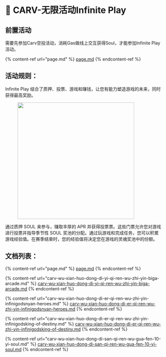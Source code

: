 # 🎩 CARV-无限活动Infinite Play

## 前置活动

需要先参加Carv空投活动，消耗Gas做线上交互获得Soul，才能参加Infinite Play活动。

{% content-ref url="page.md" %}
[page.md](page.md)
{% endcontent-ref %}

## 活动规则：

Infinite Play 结合了质押、投票、游戏和赚钱，让您有能力塑造游戏的未来，同时获得最高奖励。

<figure><img src="https://public.carv.io/airdrop/earninghall_guide.jpeg" alt="" width="375"><figcaption></figcaption></figure>

通过质押 SOUL 来参与，赚取丰厚的 APR 并获得投票票。这些门票允许您对游戏进行投票并指导季节性 SOUL 奖池的分配。通过玩游戏和完成任务，您可以积累游戏经验值。在赛季结束时，您的经验值将决定您在游戏的灵魂奖池中的份额。

## 文档列表：

{% content-ref url="page.md" %}
[page.md](page.md)
{% endcontent-ref %}

{% content-ref url="carv-wu-xian-huo-dong-di-yi-qi-ren-wu-zhi-yin-biga-arcade.md" %}
[carv-wu-xian-huo-dong-di-yi-qi-ren-wu-zhi-yin-biga-arcade.md](carv-wu-xian-huo-dong-di-yi-qi-ren-wu-zhi-yin-biga-arcade.md)
{% endcontent-ref %}

{% content-ref url="carv-wu-xian-huo-dong-di-er-qi-ren-wu-zhi-yin-infinigodsnyan-heroes.md" %}
[carv-wu-xian-huo-dong-di-er-qi-ren-wu-zhi-yin-infinigodsnyan-heroes.md](carv-wu-xian-huo-dong-di-er-qi-ren-wu-zhi-yin-infinigodsnyan-heroes.md)
{% endcontent-ref %}

{% content-ref url="carv-wu-xian-huo-dong-di-er-qi-ren-wu-zhi-yin-infinigodsking-of-destiny.md" %}
[carv-wu-xian-huo-dong-di-er-qi-ren-wu-zhi-yin-infinigodsking-of-destiny.md](carv-wu-xian-huo-dong-di-er-qi-ren-wu-zhi-yin-infinigodsking-of-destiny.md)
{% endcontent-ref %}

{% content-ref url="carv-wu-xian-huo-dong-di-san-qi-ren-wu-gua-fen-10-yi-soul.md" %}
[carv-wu-xian-huo-dong-di-san-qi-ren-wu-gua-fen-10-yi-soul.md](carv-wu-xian-huo-dong-di-san-qi-ren-wu-gua-fen-10-yi-soul.md)
{% endcontent-ref %}

